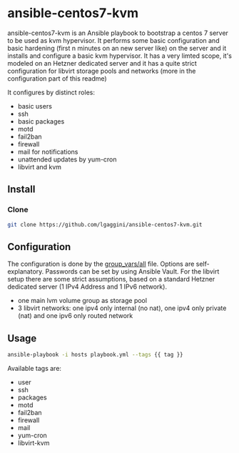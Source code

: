 # ansible-centos7-kvm

ansible-centos7-kvm is an Ansible playbook to bootstrap a centos 7 server to be used as kvm hypervisor. It performs some basic configuration
and basic hardening (first n minutes on an new server like) on the server and it installs and configure a basic kvm hypervisor.
It has a very limted scope, it's modeled on an Hetzner dedicated server and it has a quite strict configuration for libvirt storage
pools and networks (more in the configuration part of this readme)

It configures by distinct roles:

* basic users
* ssh
* basic packages
* motd
* fail2ban
* firewall
* mail for notifications
* unattended updates by yum-cron
* libvirt and kvm

## Install
### Clone
```bash
git clone https://github.com/lgaggini/ansible-centos7-kvm.git
```
## Configuration

The configuration is done by the [group_vars/all](https://github.com/lgaggini/ansible-centos7-kvm/blob/master/group_vars/all.yml) file.
Options are self-explanatory. 
Passwords can be set by using Ansible Vault.
For the libvirt setup there are some strict assumptions, based on a standard Hetzner dedicated server (1 IPv4 Address and 1 IPv6 network).
* one main lvm volume group as storage pool
* 3 libvirt networks: one ipv4 only internal (no nat), one ipv4 only private (nat) and one ipv6 only routed network


## Usage

```bash
ansible-playbook -i hosts playbook.yml --tags {{ tag }}
```

Available tags are:

* user
* ssh
* packages
* motd
* fail2ban
* firewall
* mail
* yum-cron
* libvirt-kvm
